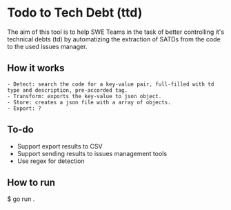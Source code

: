 # Todo to Tech Debt (ttd)

The aim of this tool is to help SWE Teams in the task of better controlling it's technical debts (td) by
automatizing the extraction of SATDs from the code to the used issues manager.

## How it works
    - Detect: search the code for a key-value pair, full-filled with td type and description, pre-accorded tag.
    - Transform: exports the key-value to json object.
    - Store: creates a json file with a array of objects.
    - Export: ?

## To-do
- Support export results to CSV
- Support sending results to issues management tools
- Use regex for detection

## How to run
$ go run .
